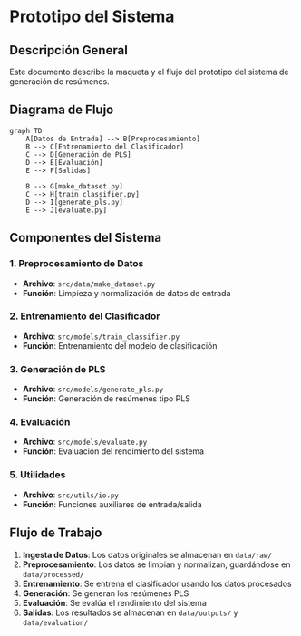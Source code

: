 # Prototipo del Sistema

## Descripción General
Este documento describe la maqueta y el flujo del prototipo del sistema de generación de resúmenes.

## Diagrama de Flujo

```mermaid
graph TD
    A[Datos de Entrada] --> B[Preprocesamiento]
    B --> C[Entrenamiento del Clasificador]
    C --> D[Generación de PLS]
    D --> E[Evaluación]
    E --> F[Salidas]
    
    B --> G[make_dataset.py]
    C --> H[train_classifier.py]
    D --> I[generate_pls.py]
    E --> J[evaluate.py]
```

## Componentes del Sistema

### 1. Preprocesamiento de Datos
- **Archivo**: `src/data/make_dataset.py`
- **Función**: Limpieza y normalización de datos de entrada

### 2. Entrenamiento del Clasificador
- **Archivo**: `src/models/train_classifier.py`
- **Función**: Entrenamiento del modelo de clasificación

### 3. Generación de PLS
- **Archivo**: `src/models/generate_pls.py`
- **Función**: Generación de resúmenes tipo PLS

### 4. Evaluación
- **Archivo**: `src/models/evaluate.py`
- **Función**: Evaluación del rendimiento del sistema

### 5. Utilidades
- **Archivo**: `src/utils/io.py`
- **Función**: Funciones auxiliares de entrada/salida

## Flujo de Trabajo

1. **Ingesta de Datos**: Los datos originales se almacenan en `data/raw/`
2. **Preprocesamiento**: Los datos se limpian y normalizan, guardándose en `data/processed/`
3. **Entrenamiento**: Se entrena el clasificador usando los datos procesados
4. **Generación**: Se generan los resúmenes PLS
5. **Evaluación**: Se evalúa el rendimiento del sistema
6. **Salidas**: Los resultados se almacenan en `data/outputs/` y `data/evaluation/`
